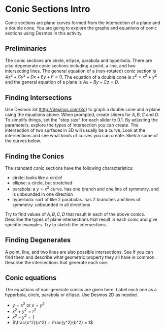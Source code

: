 # Conic Sections Intro

Conic sections are plane curves formed from the intersection of a plane and a double cone.
You are going to explore the graphs and equations of conic sections using Desmos in this activity.

## Preliminaries

The conic sections are circle, ellipse, parabola and hyperbola. There are also degenerate
conic sections including a point, a line, and two intersecting lines. The general equation of
a (non-rotated) conic section is $Ax^2 + Cy^2 + Dx + Ey + F = 0$. The equation of a double cone
is $z^2 = x^2 + y^2$ and the general equation of a plane is $Ax + By + Cz = D$.

## Finding Intersections

Use Desmos 3d (http://desmos.com/3d) to graph a double cone and a plane using the equations above.
When prompted, create sliders for $A, B, C$ and $D$. To simplify things, set the "step size" for
each slider to 0.1. By adjusting the parameters, explore the types of intersection you can create. The intersection of two surfaces in 3D will usually be a curve. Look at the intersections and see what kinds of curves you can create. Sketch some of the curves below.

## Finding the Conics

The standard conic sections have the following characteristics:

  * circle: looks like a circle!
  * ellipse: a circle, but stretched
  * parabola: a $y=x^2$ curve. has one branch and one line of symmetry, and is unbounded in one direction
  * hyperbola: sort of like 2 parabolas. has 2 branches and lines of symmetry. unbounded in all directions

Try to find values of $A,B,C,D$ that result in each of the above conics. Describe the types of plane intersections that result in each conic and give specific examples. Try to sketch the intersections.

## Finding Degenerates

A point, line, and two lines are also possible intersections. See if you can find them and describe what geometric property they all have in common. Describe the intersections that generate each one.

## Conic equations

The equations of non-generate conics are given here. Label each one as a hyperbola, circle, parabola or ellipse. Use Desmos 2D as needed.

  * $y= x^2$ or $x = y^2$
  * $x^2+y^2=r^2$
  * $x^2-y^2=1$
  * $\frac{x^2}{a^2} + \frac{y^2}{b^2} = 1$
